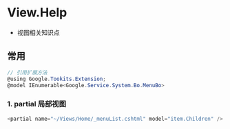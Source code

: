 # View.Help

- 视图相关知识点

## 常用

```c#
// 引用扩展方法
@using Google.Tookits.Extension;
@model IEnumerable<Google.Service.System.Bo.MenuBo>

```

### 1. partial 局部视图

```c#
<partial name="~/Views/Home/_menuList.cshtml" model="item.Children" />
```
